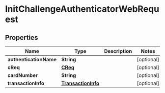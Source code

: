 
# InitChallengeAuthenticatorWebRequest

## Properties
Name | Type | Description | Notes
------------ | ------------- | ------------- | -------------
**authenticationName** | **String** |  |  [optional]
**cReq** | [**CReq**](CReq.md) |  |  [optional]
**cardNumber** | **String** |  |  [optional]
**transactionInfo** | [**TransactionInfo**](TransactionInfo.md) |  |  [optional]



